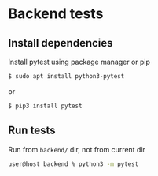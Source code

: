 # Backend tests

## Install dependencies

Install pytest using package manager or pip

```bash
$ sudo apt install python3-pytest
```
or
```bash
$ pip3 install pytest
```

## Run tests

Run from `backend/` dir, not from current dir

```bash
user@host backend % python3 -m pytest
```